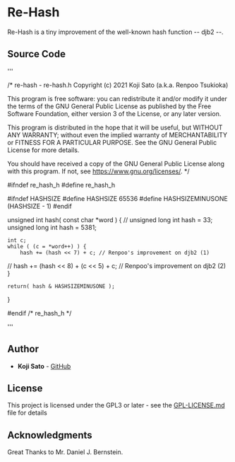 # Re-Hash

Re-Hash is a tiny improvement of the well-known hash function -- djb2 --.

## Source Code

'''

/*
re-hash - re-hash.h
Copyright (c) 2021 Koji Sato (a.k.a. Renpoo Tsukioka)

This program is free software: you can redistribute it and/or modify
it under the terms of the GNU General Public License as published by
the Free Software Foundation, either version 3 of the License, or
any later version.

This program is distributed in the hope that it will be useful,
but WITHOUT ANY WARRANTY; without even the implied warranty of
MERCHANTABILITY or FITNESS FOR A PARTICULAR PURPOSE.  See the
GNU General Public License for more details.

You should have received a copy of the GNU General Public License
along with this program.  If not, see <https://www.gnu.org/licenses/>.
*/

#ifndef re_hash_h
#define re_hash_h


#ifndef HASHSIZE
#define HASHSIZE 65536
#define HASHSIZEMINUSONE (HASHSIZE - 1)
#endif


unsigned int hash( const char *word )
{
//    unsigned long int hash = 33;
    unsigned long int hash = 5381;

    int c;
    while ( (c = *word++) ) {
        hash += (hash << 7) + c; // Renpoo's improvement on djb2 (1)
//        hash += (hash << 8) + (c << 5) + c; // Renpoo's improvement on djb2 (2)
    }

    return( hash & HASHSIZEMINUSONE );

}

#endif /* re_hash_h */

'''


## Author

* **Koji Sato** - [GitHub](https://github/renpoo)

## License

This project is licensed under the GPL3 or later - see the [GPL-LICENSE.md](GPL-LICENSE.md) file for details

## Acknowledgments

Great Thanks to Mr. Daniel J. Bernstein.

